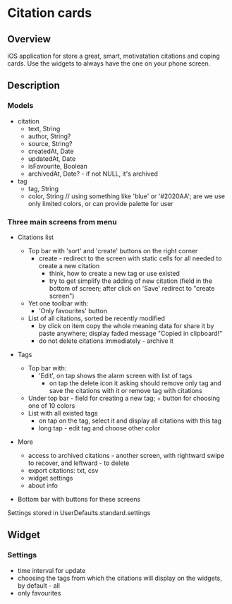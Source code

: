 #  Citation cards
## Overview
iOS application for store a great, smart, motivatation citations and coping cards.
Use the widgets to always have the one on your phone screen.

## Description
### Models
- citation
    - text, String
    - author, String?
    - source, String?
    - createdAt, Date
    - updatedAt, Date
    - isFavourite, Boolean
    - archivedAt, Date? - if not NULL, it's archived
- tag
    - tag, String
    - color, String // using something like 'blue' or '#2020AA'; are we use only limited colors, or can provide palette for user

### Three main screens from menu
- Citations list
    - Top bar with 'sort' and 'create' buttons on the right corner
        - create - redirect to the screen with static cells for all needed to create a new citation
            - think, how to create a new tag or use existed
            - try to get simplify the adding of new citation (field in the bottom of screen; after click on 'Save' redirect to "create screen")
    - Yet one toolbar with:
        - 'Only favourites' button
    - List of all citations, sorted be recently modified
        - by click on item copy the whole meaning data for share it by paste anywhere; display faded message "Copied in clipboard!"
        - do not delete citations immediately - archive it
- Tags
    - Top bar with:
        - 'Edit', on tap shows the alarm screen with list of tags
            - on tap the delete icon it asking should remove only tag and save the citations with it or remove tag with citations
    - Under top bar - field for creating a new tag; + button for choosing one of 10 colors
    - List with all existed tags
        - on tap on the tag, select it and display all citations with this tag
        - long tap - edit tag and choose other color
- More
    - access to archived citations - another screen, with rightward swipe to recover, and leftward - to delete
    - export citations: txt, csv
    - widget settings
    - about info

- Bottom bar with buttons for these screens

Settings stored in UserDefaults.standard.settings

## Widget
### Settings
- time interval for update
- choosing the tags from which the citations will display on the widgets, by default - all
- only favourites

